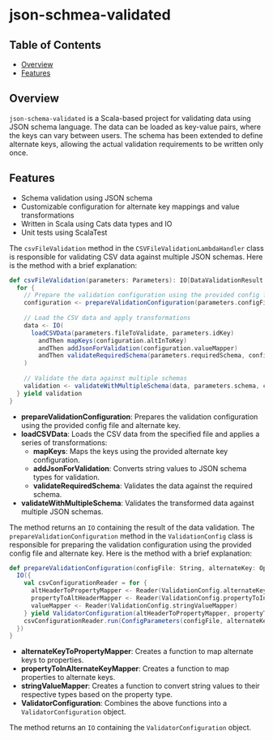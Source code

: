 # json-schmea-validated

## Table of Contents
- [Overview](#overview)
- [Features](#features)

## Overview

`json-schema-validated` is a Scala-based project for validating data using JSON schema language. The data can be loaded as key-value pairs, where the keys can vary between users. The schema has been extended to define alternate keys, allowing the actual validation requirements to be written only once.

## Features

- Schema validation using JSON schema
- Customizable configuration for alternate key mappings and value transformations
- Written in Scala using Cats data types and IO
- Unit tests using ScalaTest

The `csvFileValidation` method in the `CSVFileValidationLambdaHandler` class is responsible for validating CSV data against multiple JSON schemas. Here is the method with a brief explanation:

```scala
def csvFileValidation(parameters: Parameters): IO[DataValidationResult[List[RowData]]] = {
  for {
    // Prepare the validation configuration using the provided config file and alternate key
    configuration <- prepareValidationConfiguration(parameters.configFile, parameters.alternateKey)
    
    // Load the CSV data and apply transformations
    data <- IO(
      loadCSVData(parameters.fileToValidate, parameters.idKey)
        andThen mapKeys(configuration.altInToKey)
        andThen addJsonForValidation(configuration.valueMapper)
        andThen validateRequiredSchema(parameters.requiredSchema, configuration.keyToAltIn)
    )
    
    // Validate the data against multiple schemas
    validation <- validateWithMultipleSchema(data, parameters.schema, configuration.keyToAltIn)
  } yield validation
}
```

- **prepareValidationConfiguration**: Prepares the validation configuration using the provided config file and alternate key.
- **loadCSVData**: Loads the CSV data from the specified file and applies a series of transformations:
    - **mapKeys**: Maps the keys using the provided alternate key configuration.
    - **addJsonForValidation**: Converts string values to JSON schema types for validation.
    - **validateRequiredSchema**: Validates the data against the required schema.
- **validateWithMultipleSchema**: Validates the transformed data against multiple JSON schemas.

The method returns an `IO` containing the result of the data validation.
The `prepareValidationConfiguration` method in the `ValidationConfig` class is responsible for preparing the validation configuration using the provided config file and alternate key. Here is the method with a brief explanation:

```scala
def prepareValidationConfiguration(configFile: String, alternateKey: Option[String]): IO[ValidatorConfiguration] = {
  IO({
    val csvConfigurationReader = for {
      altHeaderToPropertyMapper <- Reader(ValidationConfig.alternateKeyToPropertyMapper)
      propertyToAltHeaderMapper <- Reader(ValidationConfig.propertyToInAlternateKeyMapper)
      valueMapper <- Reader(ValidationConfig.stringValueMapper)
    } yield ValidatorConfiguration(altHeaderToPropertyMapper, propertyToAltHeaderMapper, valueMapper)
    csvConfigurationReader.run(ConfigParameters(configFile, alternateKey))
  })
}
```

- **alternateKeyToPropertyMapper**: Creates a function to map alternate keys to properties.
- **propertyToInAlternateKeyMapper**: Creates a function to map properties to alternate keys.
- **stringValueMapper**: Creates a function to convert string values to their respective types based on the property type.
- **ValidatorConfiguration**: Combines the above functions into a `ValidatorConfiguration` object.

The method returns an `IO` containing the `ValidatorConfiguration` object.